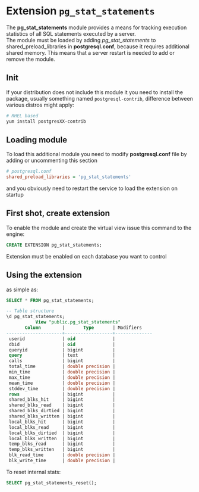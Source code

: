 # Extension `pg_stat_statements`
The **pg_stat_statements** module provides a means for tracking execution statistics of all SQL statements executed by a server.  
The module must be loaded by adding _pg_stat_statements_ to shared_preload_libraries in **postgresql.conf**,
because it requires additional shared memory. This means that a server restart is needed to add or remove the module.

## Init
If your distribution does not include this module it you need to install the package, usually something named `postgresql-contrib`,
difference between various distros might apply:
```sh
# RHEL based
yum install postgresXX-contrib
```

## Loading module
To load this additional module you need to modify **postgresql.conf** file by adding or uncommenting this section
```ini
# postgresql.conf
shared_preload_libraries = 'pg_stat_statements'
```
and you obviously need to restart the service to load the extension on startup

## First shot, create extension
To enable the module and create the virtual view issue this command to the engine:
```sql
CREATE EXTENSION pg_stat_statements;
```
Extension must be enabled on each database you want to control


## Using the extension
as simple as:
```sql
SELECT * FROM pg_stat_statements;

-- Table structure
\d pg_stat_statements;
           View "public.pg_stat_statements"
       Column        |       Type       | Modifiers
---------------------+------------------+--------------
 userid              | oid              | 
 dbid                | oid              | 
 queryid             | bigint           | 
 query               | text             | 
 calls               | bigint           | 
 total_time          | double precision | 
 min_time            | double precision | 
 max_time            | double precision | 
 mean_time           | double precision | 
 stddev_time         | double precision | 
 rows                | bigint           | 
 shared_blks_hit     | bigint           | 
 shared_blks_read    | bigint           | 
 shared_blks_dirtied | bigint           | 
 shared_blks_written | bigint           | 
 local_blks_hit      | bigint           | 
 local_blks_read     | bigint           | 
 local_blks_dirtied  | bigint           | 
 local_blks_written  | bigint           | 
 temp_blks_read      | bigint           | 
 temp_blks_written   | bigint           | 
 blk_read_time       | double precision | 
 blk_write_time      | double precision | 
```
To reset internal stats:
```sql
SELECT pg_stat_statements_reset();
```
